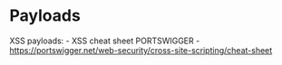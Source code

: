 # Payloads

XSS payloads:
	- XSS cheat sheet PORTSWIGGER - https://portswigger.net/web-security/cross-site-scripting/cheat-sheet
	
